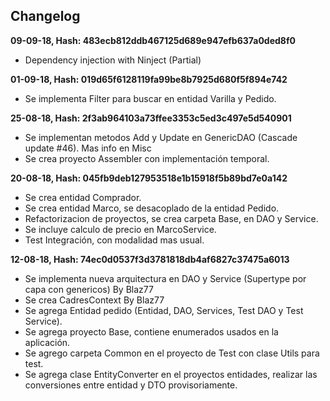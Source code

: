 ## Changelog

**09-09-18, Hash: 483ecb812ddb467125d689e947efb637a0ded8f0**

* Dependency injection with Ninject (Partial)

**01-09-18, Hash: 019d65f6128119fa99be8b7925d680f5f894e742**

* Se implementa Filter para buscar en entidad Varilla y Pedido.

**25-08-18, Hash: 2f3ab964103a73ffee3353c5ed3c497e5d540901**

* Se implementan metodos Add y Update en GenericDAO (Cascade update #46). Mas info en Misc
* Se crea proyecto Assembler con implementación temporal.

**20-08-18, Hash: 045fb9deb127953518e1b15918f5b89bd7e0a142**

* Se crea entidad Comprador.
* Se crea entidad Marco, se desacoplado de la entidad Pedido.
* Refactorizacion de proyectos, se crea carpeta Base, en DAO y Service.
* Se incluye calculo de precio en MarcoService.
* Test Integración, con modalidad mas usual.

**12-08-18, Hash: 74ec0d0537f3d3781818db4af6827c37475a6013**

* Se implementa nueva arquitectura en DAO y Service (Supertype por capa con genericos) By Blaz77
* Se crea CadresContext By Blaz77
* Se agrega Entidad pedido (Entidad, DAO, Services, Test DAO y Test Service).
* Se agrega proyecto Base, contiene enumerados usados en la aplicación.
* Se agrego carpeta Common en el proyecto de Test con clase Utils para test.
* Se agrega clase EntityConverter en el proyectos entidades, realizar las conversiones entre entidad y DTO provisoriamente.
